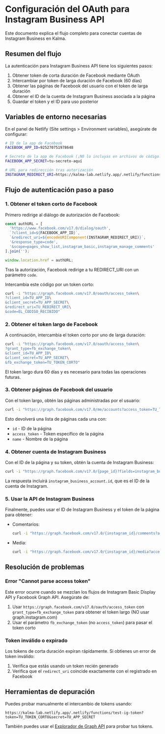 # Configuración del OAuth para Instagram Business API

Este documento explica el flujo completo para conectar cuentas de Instagram Business en Kalma.

## Resumen del flujo

La autenticación para Instagram Business API tiene los siguientes pasos:

1. Obtener token de corta duración de Facebook mediante OAuth
2. Intercambiar por token de larga duración de Facebook (60 días)
3. Obtener las páginas de Facebook del usuario con el token de larga duración
4. Obtener el ID de la cuenta de Instagram Business asociada a la página
5. Guardar el token y el ID para uso posterior

## Variables de entorno necesarias

En el panel de Netlify (Site settings > Environment variables), asegúrate de configurar:

```bash
# ID de la app de Facebook
FACEBOOK_APP_ID=925270751978648

# Secreto de la app de Facebook (¡NO lo incluyas en archivos de código!)
FACEBOOK_APP_SECRET=tu-secreto-aquí

# URL para redirección tras autorización
INSTAGRAM_REDIRECT_URI=https://kalma-lab.netlify.app/.netlify/functions/instagram-callback
```

## Flujo de autenticación paso a paso

### 1. Obtener el token corto de Facebook

Primero redirige al diálogo de autorización de Facebook:

```javascript
const authURL = [
  'https://www.facebook.com/v17.0/dialog/oauth',
  `?client_id=${FACEBOOK_APP_ID}`,
  `&redirect_uri=${encodeURIComponent(INSTAGRAM_REDIRECT_URI)}`,
  '&response_type=code',
  '&scope=pages_show_list,instagram_basic,instagram_manage_comments'
].join('');

window.location.href = authURL;
```

Tras la autorización, Facebook redirige a tu REDIRECT_URI con un parámetro `code`.

Intercambia este código por un token corto:

```bash
curl -i "https://graph.facebook.com/v17.0/oauth/access_token\
?client_id=TU_APP_ID\
&client_secret=TU_APP_SECRET\
&redirect_uri=TU_REDIRECT_URI\
&code=EL_CODIGO_RECIBIDO"
```

### 2. Obtener el token largo de Facebook

A continuación, intercambia el token corto por uno de larga duración:

```bash
curl -i "https://graph.facebook.com/v17.0/oauth/access_token\
?grant_type=fb_exchange_token\
&client_id=TU_APP_ID\
&client_secret=TU_APP_SECRET\
&fb_exchange_token=TU_TOKEN_CORTO"
```

El token largo dura 60 días y es necesario para todas las operaciones futuras.

### 3. Obtener páginas de Facebook del usuario

Con el token largo, obtén las páginas administradas por el usuario:

```bash
curl -i "https://graph.facebook.com/v17.0/me/accounts?access_token=TU_TOKEN_LARGO"
```

Esto devolverá una lista de páginas cada una con:
- `id` - ID de la página
- `access_token` - Token específico de la página
- `name` - Nombre de la página

### 4. Obtener cuenta de Instagram Business

Con el ID de la página y su token, obtén la cuenta de Instagram Business:

```bash
curl -i "https://graph.facebook.com/v17.0/{page_id}?fields=instagram_business_account&access_token={PAGE_TOKEN}"
```

La respuesta incluirá `instagram_business_account.id`, que es el ID de la cuenta de Instagram.

### 5. Usar la API de Instagram Business

Finalmente, puedes usar el ID de Instagram Business y el token de la página para obtener:

- Comentarios:
  ```bash
  curl -i "https://graph.facebook.com/v17.0/{instagram_id}/comments?access_token={PAGE_TOKEN}"
  ```

- Media:
  ```bash
  curl -i "https://graph.facebook.com/v17.0/{instagram_id}/media?access_token={PAGE_TOKEN}"
  ```

## Resolución de problemas

### Error "Cannot parse access token"

Este error ocurre cuando se mezclan los flujos de Instagram Basic Display API y Facebook Graph API. Asegúrate de:

1. Usar `https://graph.facebook.com/v17.0/oauth/access_token` con `grant_type=fb_exchange_token` para obtener el token largo (NO usar graph.instagram.com)
2. Usar el parámetro `fb_exchange_token` (no `access_token`) para pasar el token corto

### Token inválido o expirado

Los tokens de corta duración expiran rápidamente. Si obtienes un error de token inválido:

1. Verifica que estás usando un token recién generado
2. Verifica que el `redirect_uri` coincide exactamente con el registrado en Facebook

## Herramientas de depuración

Puedes probar manualmente el intercambio de tokens usando:

```
https://kalma-lab.netlify.app/.netlify/functions/test-ig-token?token=TU_TOKEN_CORTO&secret=TU_APP_SECRET
```

También puedes usar el [Explorador de Graph API](https://developers.facebook.com/tools/explorer/) para probar tus tokens. 
